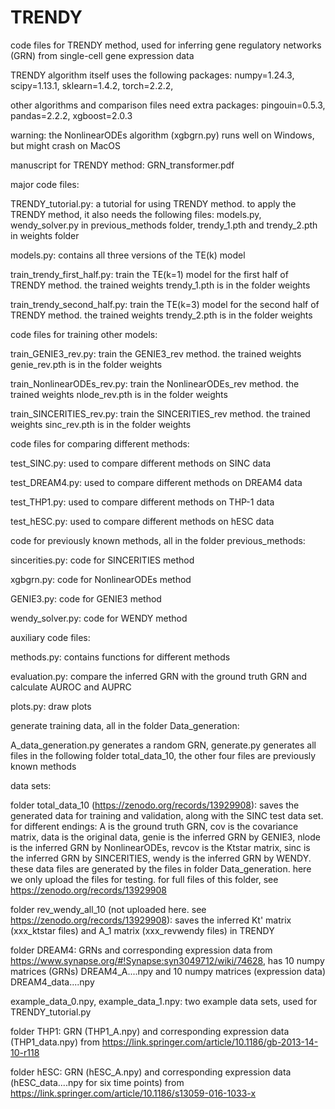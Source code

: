 # TRENDY

code files for TRENDY method, used for inferring gene regulatory networks (GRN) from single-cell gene expression data

TRENDY algorithm itself uses the following packages: numpy=1.24.3, scipy=1.13.1, sklearn=1.4.2, torch=2.2.2, 

other algorithms and comparison files need extra packages: pingouin=0.5.3, pandas=2.2.2, xgboost=2.0.3

warning: the NonlinearODEs algorithm (xgbgrn.py) runs well on Windows, but might crash on MacOS

manuscript for TRENDY method: GRN_transformer.pdf


major code files:

TRENDY_tutorial.py: a tutorial for using TRENDY method. to apply the TRENDY method, it also needs the following files: models.py, wendy_solver.py in previous_methods folder, trendy_1.pth and trendy_2.pth in weights folder

models.py: contains all three versions of the TE(k) model

train_trendy_first_half.py: train the TE(k=1) model for the first half of TRENDY method. the trained weights trendy_1.pth is in the folder weights

train_trendy_second_half.py: train the TE(k=3) model for the second half of TRENDY method. the trained weights trendy_2.pth is in the folder weights



code files for training other models:

train_GENIE3_rev.py: train the GENIE3_rev method. the trained weights genie_rev.pth is in the folder weights

train_NonlinearODEs_rev.py: train the NonlinearODEs_rev method. the trained weights nlode_rev.pth is in the folder weights

train_SINCERITIES_rev.py: train the SINCERITIES_rev method. the trained weights sinc_rev.pth is in the folder weights



code files for comparing different methods:

test_SINC.py: used to compare different methods on SINC data

test_DREAM4.py: used to compare different methods on DREAM4 data

test_THP1.py: used to compare different methods on THP-1 data

test_hESC.py: used to compare different methods on hESC data



code for previously known methods, all in the folder previous_methods:

sincerities.py: code for SINCERITIES method

xgbgrn.py: code for NonlinearODEs method

GENIE3.py: code for GENIE3 method

wendy_solver.py: code for WENDY method



auxiliary code files:

methods.py: contains functions for different methods

evaluation.py: compare the inferred GRN with the ground truth GRN and calculate AUROC and AUPRC

plots.py: draw plots


generate training data, all in the folder Data_generation: 

A_data_generation.py generates a random GRN, generate.py generates all files in the following folder total_data_10, the other four files are previously known methods


data sets:

folder total_data_10 (https://zenodo.org/records/13929908): saves the generated data for training and validation, along with the SINC test data set. for different endings: A is the ground truth GRN, cov is the covariance matrix, data is the original data, genie is the inferred GRN by GENIE3, nlode is the inferred GRN by NonlinearODEs, revcov is the Ktstar matrix, sinc is the inferred GRN by SINCERITIES, wendy is the inferred GRN by WENDY. these data files are generated by the files in folder Data_generation. here we only upload the files for testing. for full files of this folder, see https://zenodo.org/records/13929908

folder rev_wendy_all_10 (not uploaded here. see https://zenodo.org/records/13929908): saves the inferred Kt' matrix (xxx_ktstar files) and A_1 matrix (xxx_revwendy files) in TRENDY

folder DREAM4: GRNs and corresponding expression data from https://www.synapse.org/#!Synapse:syn3049712/wiki/74628, has 10 numpy matrices (GRNs) DREAM4_A....npy and 10 numpy matrices (expression data) DREAM4_data....npy

example_data_0.npy, example_data_1.npy: two example data sets, used for TRENDY_tutorial.py

folder THP1: GRN (THP1_A.npy) and corresponding expression data (THP1_data.npy) from https://link.springer.com/article/10.1186/gb-2013-14-10-r118

folder hESC: GRN (hESC_A.npy) and corresponding expression data (hESC_data....npy for six time points) from https://link.springer.com/article/10.1186/s13059-016-1033-x
